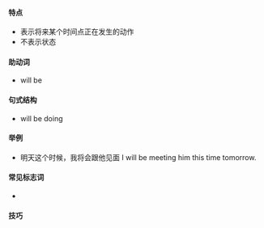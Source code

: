#### 特点
* 表示将来某个时间点正在发生的动作
* 不表示状态
#### 助动词
* will be
#### 句式结构
* will be doing
#### 举例
* 明天这个时候，我将会跟他见面
  I will be meeting him this time tomorrow.
#### 常见标志词
* 
#### 技巧